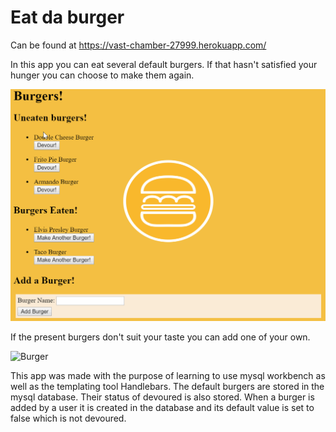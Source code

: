 # Eat da burger
Can be found at https://vast-chamber-27999.herokuapp.com/ 

In this app you can eat several default burgers. If that hasn't satisfied your hunger you can choose to make them again. 

![Burger](public/assets/img/burgergif.gif)

If the present burgers don't suit your taste you can add one of your own.

![Burger](public/assets/img/burgergif3.gif)

This app was made with the purpose of learning to use mysql workbench as well as the templating tool Handlebars. The default burgers are stored in the mysql database. Their status of devoured is also stored. When a burger is added by a user it is created in the database and its default value is set to false which is not devoured.